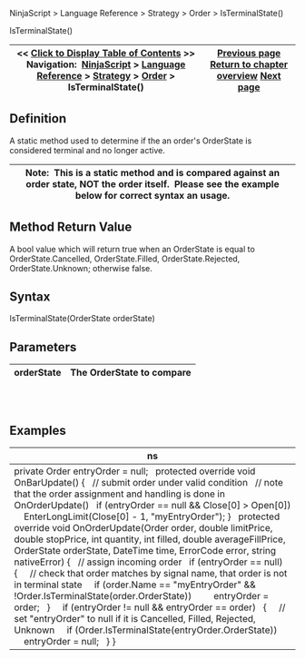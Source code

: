 ﻿
NinjaScript \> Language Reference \> Strategy \> Order \> IsTerminalState()

IsTerminalState()

| \<\< [Click to Display Table of Contents](isterminalstate.md) \>\> **Navigation:**     [NinjaScript](ninjascript.md) \> [Language Reference](language_reference_wip.md) \> [Strategy](strategy.md) \> [Order](order.md) \> IsTerminalState() | [Previous page](order.md) [Return to chapter overview](order.md) [Next page](order_methods.md) |
| --- | --- |
## Definition
A static method used to determine if the an order's OrderState is considered terminal and no longer active.
 

| Note:  This is a static method and is compared against an order state, NOT the order itself.  Please see the example below for correct syntax an usage. |
| --- |

## Method Return Value
A bool value which will return true when an OrderState is equal to OrderState.Cancelled, OrderState.Filled, OrderState.Rejected, OrderState.Unknown; otherwise false.
 
## Syntax
IsTerminalState(OrderState orderState)
## Parameters

| orderState | The OrderState to compare |
| --- | --- |
## 
 
## Examples

| ns |
| --- |
| private Order entryOrder \= null;   protected override void OnBarUpdate() {    // submit order under valid condition    // note that the order assignment and handling is done in OnOrderUpdate()    if (entryOrder \=\= null \&\& Close\[0] \> Open\[0])      EnterLongLimit(Close\[0] \- 1, "myEntryOrder"); }   protected override void OnOrderUpdate(Order order, double limitPrice, double stopPrice, int quantity, int filled, double averageFillPrice, OrderState orderState, DateTime time, ErrorCode error, string nativeError) {    // assign incoming order    if (entryOrder \=\= null)    {      // check that order matches by signal name, that order is not in terminal state      if (order.Name \=\= "myEntryOrder" \&\& !Order.IsTerminalState(order.OrderState))          entryOrder \= order;    }      if (entryOrder !\= null \&\& entryOrder \=\= order)    {      // set "entryOrder" to null if it is Cancelled, Filled, Rejected, Unknown      if (Order.IsTerminalState(entryOrder.OrderState))          entryOrder \= null;    } } |
